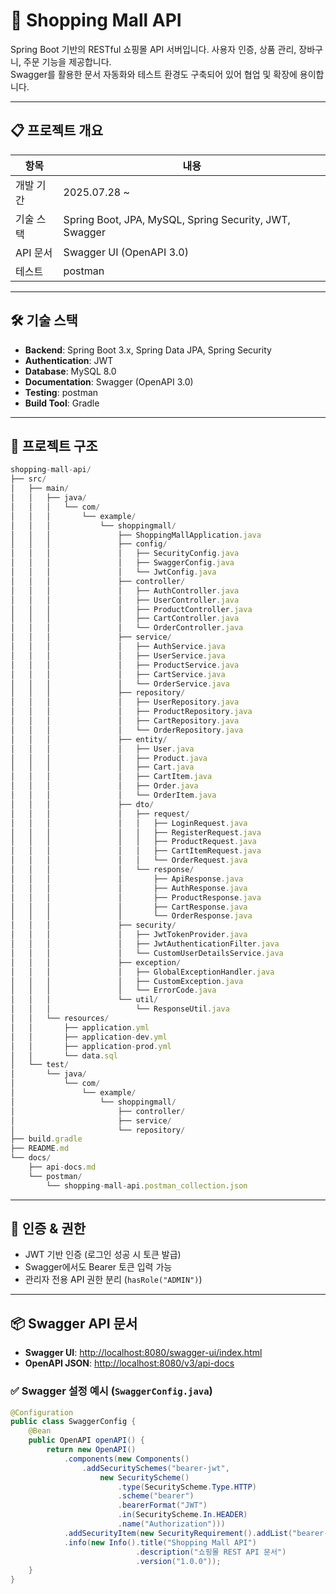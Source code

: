 # 🛒 Shopping Mall API

Spring Boot 기반의 RESTful 쇼핑몰 API 서버입니다. 사용자 인증, 상품 관리, 장바구니, 주문 기능을 제공합니다.  
Swagger를 활용한 문서 자동화와 테스트 환경도 구축되어 있어 협업 및 확장에 용이합니다.

---

## 📋 프로젝트 개요

| 항목 | 내용 |
|------|------|
| 개발 기간 | 2025.07.28 ~  |
| 기술 스택 | Spring Boot, JPA, MySQL, Spring Security, JWT, Swagger |
| API 문서 | Swagger UI (OpenAPI 3.0) |
| 테스트 | postman |

---

## 🛠 기술 스택

- **Backend**: Spring Boot 3.x, Spring Data JPA, Spring Security
- **Authentication**: JWT
- **Database**: MySQL 8.0
- **Documentation**: Swagger (OpenAPI 3.0)
- **Testing**: postman
- **Build Tool**: Gradle

---

## 🧩 프로젝트 구조
```jsx
shopping-mall-api/
├── src/
│   ├── main/
│   │   ├── java/
│   │   │   └── com/
│   │   │       └── example/
│   │   │           └── shoppingmall/
│   │   │               ├── ShoppingMallApplication.java
│   │   │               ├── config/
│   │   │               │   ├── SecurityConfig.java
│   │   │               │   ├── SwaggerConfig.java
│   │   │               │   └── JwtConfig.java
│   │   │               ├── controller/
│   │   │               │   ├── AuthController.java
│   │   │               │   ├── UserController.java
│   │   │               │   ├── ProductController.java
│   │   │               │   ├── CartController.java
│   │   │               │   └── OrderController.java
│   │   │               ├── service/
│   │   │               │   ├── AuthService.java
│   │   │               │   ├── UserService.java
│   │   │               │   ├── ProductService.java
│   │   │               │   ├── CartService.java
│   │   │               │   └── OrderService.java
│   │   │               ├── repository/
│   │   │               │   ├── UserRepository.java
│   │   │               │   ├── ProductRepository.java
│   │   │               │   ├── CartRepository.java
│   │   │               │   └── OrderRepository.java
│   │   │               ├── entity/
│   │   │               │   ├── User.java
│   │   │               │   ├── Product.java
│   │   │               │   ├── Cart.java
│   │   │               │   ├── CartItem.java
│   │   │               │   ├── Order.java
│   │   │               │   └── OrderItem.java
│   │   │               ├── dto/
│   │   │               │   ├── request/
│   │   │               │   │   ├── LoginRequest.java
│   │   │               │   │   ├── RegisterRequest.java
│   │   │               │   │   ├── ProductRequest.java
│   │   │               │   │   ├── CartItemRequest.java
│   │   │               │   │   └── OrderRequest.java
│   │   │               │   └── response/
│   │   │               │       ├── ApiResponse.java
│   │   │               │       ├── AuthResponse.java
│   │   │               │       ├── ProductResponse.java
│   │   │               │       ├── CartResponse.java
│   │   │               │       └── OrderResponse.java
│   │   │               ├── security/
│   │   │               │   ├── JwtTokenProvider.java
│   │   │               │   ├── JwtAuthenticationFilter.java
│   │   │               │   └── CustomUserDetailsService.java
│   │   │               ├── exception/
│   │   │               │   ├── GlobalExceptionHandler.java
│   │   │               │   ├── CustomException.java
│   │   │               │   └── ErrorCode.java
│   │   │               └── util/
│   │   │                   └── ResponseUtil.java
│   │   └── resources/
│   │       ├── application.yml
│   │       ├── application-dev.yml
│   │       ├── application-prod.yml
│   │       └── data.sql
│   └── test/
│       └── java/
│           └── com/
│               └── example/
│                   └── shoppingmall/
│                       ├── controller/
│                       ├── service/
│                       └── repository/
├── build.gradle
├── README.md
└── docs/
    ├── api-docs.md
    └── postman/
        └── shopping-mall-api.postman_collection.json
```
---

## 🔐 인증 & 권한

- JWT 기반 인증 (로그인 성공 시 토큰 발급)
- Swagger에서도 Bearer 토큰 입력 가능
- 관리자 전용 API 권한 분리 (`hasRole("ADMIN")`)

---

## 📦 Swagger API 문서

- **Swagger UI**: [http://localhost:8080/swagger-ui/index.html](http://localhost:8080/swagger-ui/index.html)  
- **OpenAPI JSON**: [http://localhost:8080/v3/api-docs](http://localhost:8080/v3/api-docs)

### ✅ Swagger 설정 예시 (`SwaggerConfig.java`)
```java
@Configuration
public class SwaggerConfig {
    @Bean
    public OpenAPI openAPI() {
        return new OpenAPI()
            .components(new Components()
                .addSecuritySchemes("bearer-jwt",
                    new SecurityScheme()
                        .type(SecurityScheme.Type.HTTP)
                        .scheme("bearer")
                        .bearerFormat("JWT")
                        .in(SecurityScheme.In.HEADER)
                        .name("Authorization")))
            .addSecurityItem(new SecurityRequirement().addList("bearer-jwt"))
            .info(new Info().title("Shopping Mall API")
                            .description("쇼핑몰 REST API 문서")
                            .version("1.0.0"));
    }
}
```
